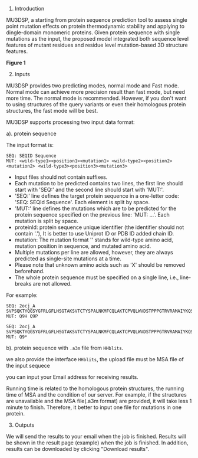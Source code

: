 1. Introduction

MU3DSP, a starting from protein sequence prediction tool to assess single point mutation effects on protein thermodynamic stability and applying to dingle-domain monomeric proteins. Given protein sequence with single mutations as the input, the proposed model integrated both sequence level features of mutant residues and residue level mutation-based 3D structure features. 

**Figure 1**

2. Inputs

MU3DSP provides two predicting modes, normal mode and Fast mode. Normal mode can achieve more precision result than fast mode, but need more time. The normal mode is recommended. However, if you don't want to using structures of the query variants or even their homologous protein structures, the fast mode will be best.


MU3DSP supports processing two input data format:

a). protein sequence 

The input format is:
```
SEQ: SEQID Sequence
MUT: <wild-type1><position1><mutation1> <wild-type2><position2><mutation2> <wild-type3><position3><mutation3>
```

- Input files should not contain suffixes.
- Each mutation to be predicted contains two lines, the first line should start with 'SEQ:' and the second line should start with 'MUT:'.
- 'SEQ:' line defines the target protein sequence in a one-letter code: 'SEQ: SEQId Sequence'. Each element is split by space.
- 'MUT:' line defines the mutations which are to be predicted for the protein sequence specified on the previous line: 'MUT: <wild-type><position><mutation> ...'. Each mutation is split by space.
- proteinId: protein sequence unique identifier (the identifier should not contain '.'), It is better to use Uniprot ID or PDB ID added chain ID.
- mutation: The mutation format '<wild-type><position><mutation>' stands for wild-type amino acid, mutation position in sequence, and mutated amino acid.
- Multiple mutations per line are allowed, however, they are always predicted as single-site mutations at a time.
- Please note that unknown amino acids such as 'X' should be removed beforehand.
- The whole protein sequence must be specified on a single line, i.e., line-breaks are not allowed.

For example:
```
SEQ: 2ocj_A SVPSQKTYQGSYGFRLGFLHSGTAKSVTCTYSPALNKMFCQLAKTCPVQLWVDSTPPPGTRVRAMAIYKQSQHMTEVVRRCPHHERCSDSDGLAPPQHLIRVEGNLRVEYLDDRNTFRHSVVVPYEPPEVGSDCTTIHYNYMCNSSCMGGMNRRPILTIITLEDSSGNLLGRNSFEVRVCACPGRDRRTEEENL
MUT: Q9H Q9P

SEQ: 2ocj_A SVPSQKTYQGSYGFRLGFLHSGTAKSVTCTYSPALNKMFCQLAKTCPVQLWVDSTPPPGTRVRAMAIYKQSQHMTEVVRRCPHHERCSDSDGLAPPQHLIRVEGNLRVEYLDDRNTFRHSVVVPYEPPEVGSDCTTIHYNYMCNSSCMGGMNRRPILTIITLEDSSGNLLGRNSFEVRVCACPGRDRRTEEENL
MUT: Q9*
```
    
b). protein sequence with `.a3m` file from `HHblits`.

we also provide the interface `HHblits`, the upload file must be MSA file of the input sequece

you can input your Email address for receiving results.

Running time is related to the homologous protein structures, the running time of MSA and the condition of our server. For example, if the structures are unavailable and the MSA file(.a3m format) are provided, it will take less 1 minute to finish. Therefore, it better to input one file for mutations in one protein. 


3. Outputs

We will send the results to your email when the job is finished. Results will be shown in the result page (example) when the job is finished. In addition, results can be downloaded by clicking "Download results". 